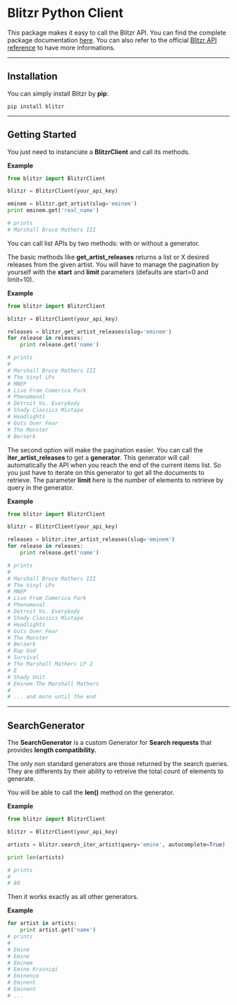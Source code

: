 Blitzr Python Client
================


This package makes it easy to call the Blitzr API. You can find the complete package documentation [here](http://blitzr.github.io/blitzr-python/). 
You can also refer to the official [Blitzr API reference](https://api.blitzr.com/doc) to have more informations.

----------


Installation
---------------

You can simply install Blitzr by **pip**:

```
pip install blitzr
```
----------

Getting Started
---------------------

You just need to instanciate a **BlitzrClient** and call its methods.

**Example**

```python
from blitzr import BlitzrClient

blitzr = BlitzrClient(your_api_key)

eminem = blitzr.get_artist(slug='eminem')
print eminem.get('real_name')

# prints
# Marshall Bruce Mathers III
```

You can call list APIs by two methods: with or without a generator.

The basic methods like **get_artist_releases** returns a list or X desired releases from the given artist. You will have to manage the pagination by yourself with the **start** and **limit** parameters (defaults are start=0 and limit=10).

**Example**

```python
from blitzr import BlitzrClient

blitzr = BlitzrClient(your_api_key)

releases = blitzr.get_artist_releases(slug='eminem')
for release in releases:
    print release.get('name')

# prints
#
# Marshall Bruce Mathers III
# The Vinyl LPs
# MNEP
# Live From Comerica Park
# Phenomenal
# Detroit Vs. Everybody
# Shady Classics Mixtape
# Headlights
# Guts Over Fear
# The Monster
# Berzerk
```

The second option will make the pagination easier. You can call the **iter_artist_releases** to get a **generator**. This generator will call automatically the API when you reach the end of the current items list. So you just have to iterate on this generator to get all the documents to retrieve. The parameter **limit** here is the number of elements to retrieve by query in the generator.

**Example**

```python
from blitzr import BlitzrClient

blitzr = BlitzrClient(your_api_key)

releases = blitzr.iter_artist_releases(slug='eminem')
for release in releases:
    print release.get('name')

# prints
#
# Marshall Bruce Mathers III
# The Vinyl LPs
# MNEP
# Live From Comerica Park
# Phenomenal
# Detroit Vs. Everybody
# Shady Classics Mixtape
# Headlights
# Guts Over Fear
# The Monster
# Berzerk
# Rap God
# Survival
# The Marshall Mathers LP 2
# E
# Shady Unit
# Eminem The Marshall Mathers
#
# ... and more until the end

```

----------

SearchGenerator
-----------------------

The **SearchGenerator** is a custom Generator for **Search requests** that provides **length compatibility.**

The only non standard generators are those returned by the search queries. They are differents by their ability to retreive the total count of elements to generate.

You will be able to call the **len()** method on the generator.

**Example**

```python
from blitzr import BlitzrClient

blitzr = BlitzrClient(your_api_key)

artists = blitzr.search_iter_artist(query='emine', autocomplete=True)

print len(artists)

# prints
#
# 80
```

Then it works exactly as all other generators.

**Example**

```python
for artist in artists:
    print artist.get('name')
# prints
#
# Emine
# Emine
# Eminem
# Emine Krasniqi
# Eminence
# Eminent
# Eminent
# ...
```
